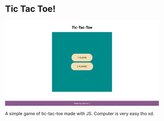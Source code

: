 # Tic Tac Toe!

![](./ss.png)

A simple game of tic-tac-toe made with JS. Computer is very easy tho xd.
